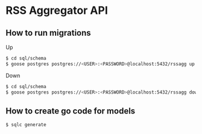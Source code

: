 # RSS Aggregator API

## How to run migrations

Up
```bash
$ cd sql/schema
$ goose postgres postgres://<USER>:<PASSWORD>@localhost:5432/rssagg up
```
Down
```bash
$ cd sql/schema
$ goose postgres postgres://<USER>:<PASSWORD>@localhost:5432/rssagg down
```

## How to create go code for models

```bash
$ sqlc generate
```